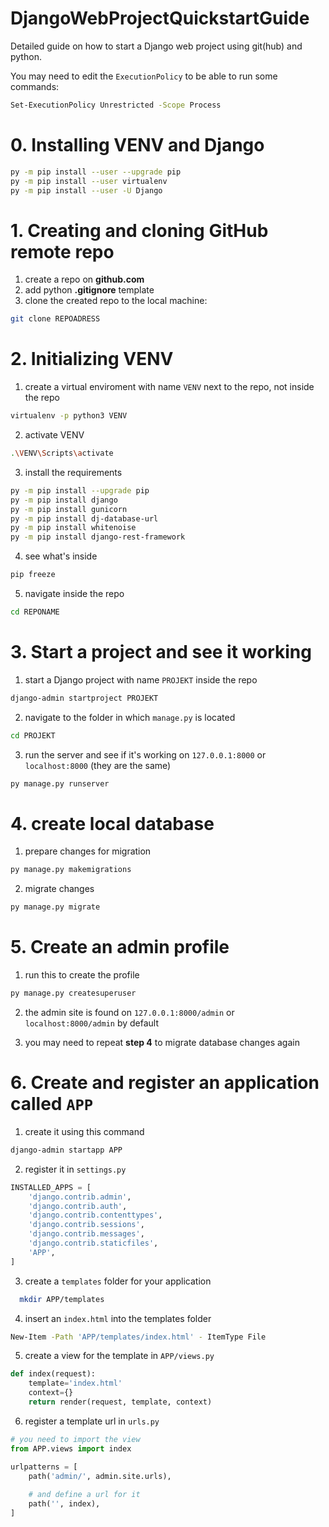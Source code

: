 # DjangoWebProjectQuickstartGuide
Detailed guide on how to start a Django web project using git(hub) and python.

You may need to edit the ``ExecutionPolicy`` to be able to run some commands:
```sh
Set-ExecutionPolicy Unrestricted -Scope Process
```

# 0. Installing VENV and Django

```sh
py -m pip install --user --upgrade pip
py -m pip install --user virtualenv
py -m pip install --user -U Django
```

# 1. Creating and cloning GitHub remote repo

1. create a repo on **github.com**
2. add python **.gitignore** template
3. clone the created repo to the local machine:
```sh
git clone REPOADRESS
```

# 2. Initializing VENV

1. create a virtual enviroment with name ``VENV`` next to the repo, not inside the repo
```sh
virtualenv -p python3 VENV
```

2. activate VENV
```sh
.\VENV\Scripts\activate
```

3. install the requirements
```sh
py -m pip install --upgrade pip
py -m pip install django
py -m pip install gunicorn
py -m pip install dj-database-url
py -m pip install whitenoise
py -m pip install django-rest-framework
```

4. see what's inside
```sh
pip freeze
```

5. navigate inside the repo
```sh
cd REPONAME
```

# 3. Start a project and see it working

1. start a Django project with name ``PROJEKT`` inside the repo
```sh
django-admin startproject PROJEKT
```

2. navigate to the folder in which ``manage.py`` is located
```sh
cd PROJEKT
```

3. run the server and see if it's working on ``127.0.0.1:8000`` or ``localhost:8000`` (they are the same)
```sh
py manage.py runserver
``` 

# 4. create local database

1. prepare changes for migration
```sh
py manage.py makemigrations
```

2. migrate changes
```sh
py manage.py migrate
```

# 5. Create an admin profile

1. run this to create the profile
```sh
py manage.py createsuperuser
```

2. the admin site is found on ``127.0.0.1:8000/admin`` or ``localhost:8000/admin`` by default

3. you may need to repeat **step 4** to migrate database changes again

# 6. Create and register an application called ``APP``

1. create it using this command
```sh
django-admin startapp APP
```

2. register it in ``settings.py``
```py
INSTALLED_APPS = [
    'django.contrib.admin',
    'django.contrib.auth',
    'django.contrib.contenttypes',
    'django.contrib.sessions',
    'django.contrib.messages',
    'django.contrib.staticfiles',
    'APP',
]
```

3. create a ``templates`` folder for your application
```sh
  mkdir APP/templates
```

4. insert an ``index.html`` into the templates folder
```sh
New-Item -Path 'APP/templates/index.html' - ItemType File
```

5. create a view for the template in ``APP/views.py``
```py
def index(request):
    template='index.html'
    context={}
    return render(request, template, context)
```

6. register a template url in ``urls.py``
```py
# you need to import the view
from APP.views import index

urlpatterns = [
    path('admin/', admin.site.urls),
    
    # and define a url for it
    path('', index),
]
```

















